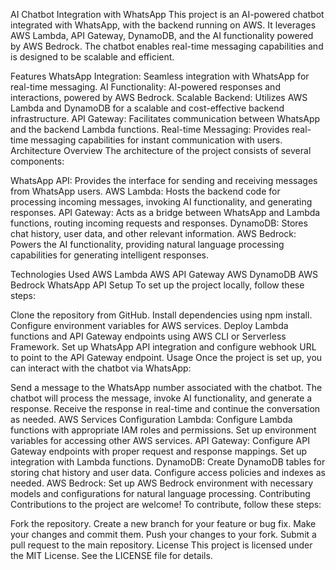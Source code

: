 AI Chatbot Integration with WhatsApp
This project is an AI-powered chatbot integrated with WhatsApp, with the backend running on AWS. It leverages AWS Lambda, API Gateway, DynamoDB, and the AI functionality powered by AWS Bedrock. The chatbot enables real-time messaging capabilities and is designed to be scalable and efficient.

Features
WhatsApp Integration: Seamless integration with WhatsApp for real-time messaging.
AI Functionality: AI-powered responses and interactions, powered by AWS Bedrock.
Scalable Backend: Utilizes AWS Lambda and DynamoDB for a scalable and cost-effective backend infrastructure.
API Gateway: Facilitates communication between WhatsApp and the backend Lambda functions.
Real-time Messaging: Provides real-time messaging capabilities for instant communication with users.
Architecture Overview
The architecture of the project consists of several components:

WhatsApp API: Provides the interface for sending and receiving messages from WhatsApp users.
AWS Lambda: Hosts the backend code for processing incoming messages, invoking AI functionality, and generating responses.
API Gateway: Acts as a bridge between WhatsApp and Lambda functions, routing incoming requests and responses.
DynamoDB: Stores chat history, user data, and other relevant information.
AWS Bedrock: Powers the AI functionality, providing natural language processing capabilities for generating intelligent responses.

Technologies Used
AWS Lambda
AWS API Gateway
AWS DynamoDB
AWS Bedrock
WhatsApp API
Setup
To set up the project locally, follow these steps:

Clone the repository from GitHub.
Install dependencies using npm install.
Configure environment variables for AWS services.
Deploy Lambda functions and API Gateway endpoints using AWS CLI or Serverless Framework.
Set up WhatsApp API integration and configure webhook URL to point to the API Gateway endpoint.
Usage
Once the project is set up, you can interact with the chatbot via WhatsApp:

Send a message to the WhatsApp number associated with the chatbot.
The chatbot will process the message, invoke AI functionality, and generate a response.
Receive the response in real-time and continue the conversation as needed.
AWS Services Configuration
Lambda: Configure Lambda functions with appropriate IAM roles and permissions. Set up environment variables for accessing other AWS services.
API Gateway: Configure API Gateway endpoints with proper request and response mappings. Set up integration with Lambda functions.
DynamoDB: Create DynamoDB tables for storing chat history and user data. Configure access policies and indexes as needed.
AWS Bedrock: Set up AWS Bedrock environment with necessary models and configurations for natural language processing.
Contributing
Contributions to the project are welcome! To contribute, follow these steps:

Fork the repository.
Create a new branch for your feature or bug fix.
Make your changes and commit them.
Push your changes to your fork.
Submit a pull request to the main repository.
License
This project is licensed under the MIT License. See the LICENSE file for details.
